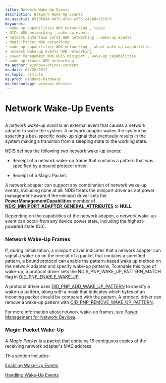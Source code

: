 ```yaml
---
title: Network Wake-Up Events
description: Network Wake-Up Events
ms.assetid: 85195d44-4d79-4feb-af35-c478dc4319c5
keywords:
- wake-up capabilities WDK networking , types
- NICs WDK networking , wake-up events
- network interface cards WDK networking , wake-up events
- Magic Packet WDK networking
- wake-up capabilities WDK networking , about wake-up capabilities
- network wake-up events WDK networking
- power management WDK NDIS miniport , wake-up capabilities
- wake-up frames WDK networking
ms.author: windows-driver-content
ms.date: 04/20/2017
ms.topic: article
ms.prod: windows-hardware
ms.technology: windows-devices
---
```


# Network Wake-Up Events


## <a href="" id="ddk-network-wake-up-events-ng"></a>


A *network wake-up event* is an external event that causes a network adapter to wake the system. A network adapter wakes the system by asserting a bus-specific wake-up signal that eventually results in the system making a transition from a sleeping state to the working state.

NDIS defines the following two network wake-up events:

-   Receipt of a network wake-up frame that contains a pattern that was specified by a bound protocol driver.

-   Receipt of a Magic Packet.

A network adapter can support any combination of network wake-up events, including none at all. NDIS treats the miniport driver as not power management-aware if the miniport driver sets the **PowerManagementCapabilities** member of [**NDIS\_MINIPORT\_ADAPTER\_GENERAL\_ATTRIBUTES**](https://msdn.microsoft.com/library/windows/hardware/ff565923) to **NULL**.

Depending on the capabilities of the network adapter, a network wake-up event can occur from any device power state, including the highest-powered state (D0).

### Network Wake-Up Frames

If, during initialization, a miniport driver indicates that a network adapter can signal a wake-up on the receipt of a packet that contains a specified pattern, a bound protocol can enable the pattern-based wake up method on the network adapter and specify wake-up patterns. To enable this type of wake-up, a protocol driver sets the NDIS\_PNP\_WAKE\_UP\_PATTERN\_MATCH flag in [OID\_PNP\_ENABLE\_WAKE\_UP](https://msdn.microsoft.com/library/windows/hardware/ff569775).

A protocol driver uses [OID\_PNP\_ADD\_WAKE\_UP\_PATTERN](https://msdn.microsoft.com/library/windows/hardware/ff569773) to specify a wake-up pattern, along with a mask that indicates which bytes of an incoming packet should be compared with the pattern. A protocol driver can remove a wake-up pattern with [OID\_PNP\_REMOVE\_WAKE\_UP\_PATTERN](https://msdn.microsoft.com/library/windows/hardware/ff569779).

For more information about network wake-up frames, see [Power Management for Network Devices](http://go.microsoft.com/fwlink/p/?linkid=9945).

### Magic-Packet Wake-Up

A *Magic Packet* is a packet that contains 16 contiguous copies of the receiving network adapter's MAC address.

This section includes:

[Enabling Wake-Up Events](enabling-wake-up-events.md)

[Handling Wake-Up Events](handling-wake-up-events.md)

 

 






